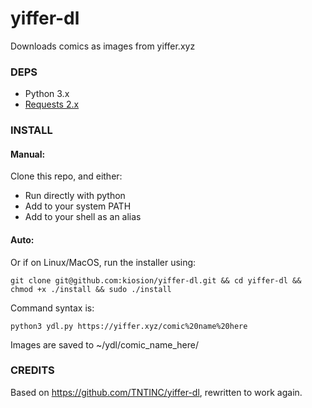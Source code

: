 # yiffer-dl
Downloads comics as images from yiffer.xyz

### DEPS
- Python 3.x
- [Requests 2.x](https://pypi.org/project/requests/)

### INSTALL

#### Manual:
Clone this repo, and either:
- Run directly with python
- Add to your system PATH
- Add to your shell as an alias

#### Auto:
Or if on Linux/MacOS, run the installer using:
```
git clone git@github.com:kiosion/yiffer-dl.git && cd yiffer-dl && chmod +x ./install && sudo ./install
```

Command syntax is:

```
python3 ydl.py https://yiffer.xyz/comic%20name%20here 
```

Images are saved to ~/ydl/comic_name_here/

### CREDITS

Based on https://github.com/TNTINC/yiffer-dl, rewritten to work again.
